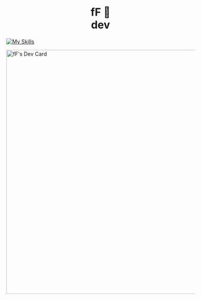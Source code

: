 <h1 align="center">fF 🌱 <br> dev </h1>


[![My Skills](https://skillicons.dev/icons?i=python,lua,django,jquery,htmx)](https://skillicons.dev)

<a href="https://app.daily.dev/framef318"><img src="https://api.daily.dev/devcards/v2/dmSGL6sKz6O4RK8SN9ec4.png?type=wide&r=eqe" width="652" alt="fF's Dev Card"/></a>
